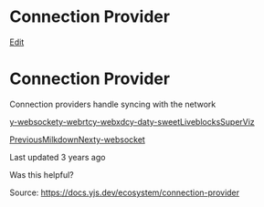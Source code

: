 # Connection Provider

[Edit](https://github.com/yjs/docs/blob/main/ecosystem/connection-provider/README.md)

# Connection Provider

Connection providers handle syncing with the network

[y-websocket](/ecosystem/connection-provider/y-websocket)[y-webrtc](/ecosystem/connection-provider/y-webrtc)[y-webxdc](https://codeberg.org/webxdc/y-webxdc)[y-dat](/ecosystem/connection-provider/y-hyper)[y-sweet](https://jamsocket.com/y-sweet)[Liveblocks](https://liveblocks.io/yjs)[SuperViz](https://docs.superviz.com/collaboration/integrations/YJS/overview)

[PreviousMilkdown](/ecosystem/editor-bindings/milkdown)[Nexty-websocket](/ecosystem/connection-provider/y-websocket)

Last updated 3 years ago

Was this helpful?

Source: https://docs.yjs.dev/ecosystem/connection-provider
